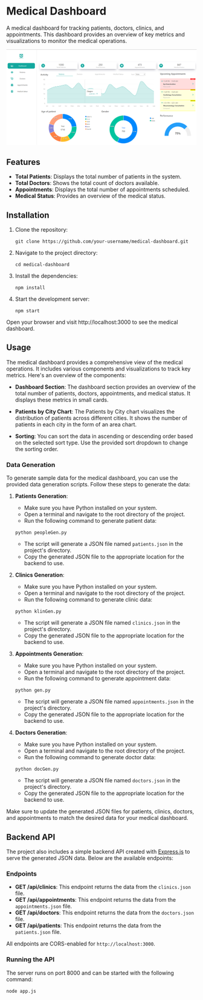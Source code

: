 # Medical Dashboard

A medical dashboard for tracking patients, doctors, clinics, and appointments. This dashboard provides an overview of key metrics and visualizations to monitor the medical operations.

![Screenshot](Screenshot%202023-05-29.png)

## Features

- **Total Patients**: Displays the total number of patients in the system.
- **Total Doctors**: Shows the total count of doctors available.
- **Appointments**: Displays the total number of appointments scheduled.
- **Medical Status**: Provides an overview of the medical status.

## Installation

1. Clone the repository:

    ```shell
    git clone https://github.com/your-username/medical-dashboard.git
    ```

2. Navigate to the project directory:

    ```shell
    cd medical-dashboard
    ```

3. Install the dependencies:

    ```shell
    npm install
    ```

4. Start the development server:

    ```shell
    npm start
    ```

Open your browser and visit http://localhost:3000 to see the medical dashboard.

## Usage

The medical dashboard provides a comprehensive view of the medical operations. It includes various components and visualizations to track key metrics. Here's an overview of the components:

- **Dashboard Section**: The dashboard section provides an overview of the total number of patients, doctors, appointments, and medical status. It displays these metrics in small cards.
  
- **Patients by City Chart**: The Patients by City chart visualizes the distribution of patients across different cities. It shows the number of patients in each city in the form of an area chart.

- **Sorting**: You can sort the data in ascending or descending order based on the selected sort type. Use the provided sort dropdown to change the sorting order.

### Data Generation

To generate sample data for the medical dashboard, you can use the provided data generation scripts. Follow these steps to generate the data:

1. **Patients Generation**:
    - Make sure you have Python installed on your system.
    - Open a terminal and navigate to the root directory of the project.
    - Run the following command to generate patient data:

    ```shell
    python peopleGen.py
    ```

    - The script will generate a JSON file named `patients.json` in the project's directory.
    - Copy the generated JSON file to the appropriate location for the backend to use.

2. **Clinics Generation**:
    - Make sure you have Python installed on your system.
    - Open a terminal and navigate to the root directory of the project.
    - Run the following command to generate clinic data:

    ```shell
    python klinGen.py
    ```

    - The script will generate a JSON file named `clinics.json` in the project's directory.
    - Copy the generated JSON file to the appropriate location for the backend to use.

3. **Appointments Generation**:
    - Make sure you have Python installed on your system.
    - Open a terminal and navigate to the root directory of the project.
    - Run the following command to generate appointment data:

    ```shell
    python gen.py
    ```

    - The script will generate a JSON file named `appointments.json` in the project's directory.
    - Copy the generated JSON file to the appropriate location for the backend to use.

4. **Doctors Generation**:
    - Make sure you have Python installed on your system.
    - Open a terminal and navigate to the root directory of the project.
    - Run the following command to generate doctor data:

    ```shell
    python docGen.py
    ```

    - The script will generate a JSON file named `doctors.json` in the project's directory.
    - Copy the generated JSON file to the appropriate location for the backend to use.

Make sure to update the generated JSON files for patients, clinics, doctors, and appointments to match the desired data for your medical dashboard.


## Backend API

The project also includes a simple backend API created with [Express.js](https://expressjs.com/) to serve the generated JSON data. Below are the available endpoints:

### Endpoints

- **GET /api/clinics**: This endpoint returns the data from the `clinics.json` file. 
- **GET /api/appointments**: This endpoint returns the data from the `appointments.json` file.
- **GET /api/doctors**: This endpoint returns the data from the `doctors.json` file.
- **GET /api/patients**: This endpoint returns the data from the `patients.json` file.

All endpoints are CORS-enabled for `http://localhost:3000`. 

### Running the API

The server runs on port 8000 and can be started with the following command:

```shell
node app.js

